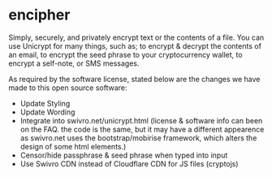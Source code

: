 # encipher

Simply, securely, and privately encrypt text or the contents of a file. You can use Unicrypt for many things, such as; to encrypt & decrypt the contents of an email, to encrypt the seed phrase to your cryptocurrency wallet, to encrypt a self-note, or SMS messages.

As required by the software license, stated below are the changes we have made to this open source software:
- Update Styling
- Update Wording
- Integrate into swivro.net/unicrypt.html (license & software info can been on the FAQ. the code is the same, but it may have a different appearence as swivro.net uses the bootstrap/mobirise framework, which alters the design of some html elements.)
- Censor/hide passphrase & seed phrase when typed into input
- Use Swivro CDN instead of Cloudflare CDN for JS files (cryptojs)
